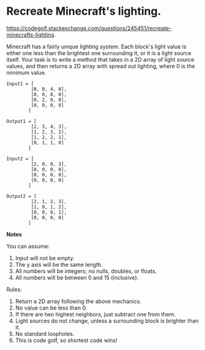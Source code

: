 # Recreate Minecraft's lighting.

https://codegolf.stackexchange.com/questions/245451/recreate-minecrafts-lighting.

Minecraft has a fairly unique lighting system. Each block's light value is either one less than the brightest one surrounding it, or it is a light source itself. Your task is to write a method that takes in a 2D array of light source values, and then returns a 2D array with spread out lighting, where 0 is the minimum value.

```
Input1 = [
         [0, 0, 4, 0], 
         [0, 0, 0, 0], 
         [0, 2, 0, 0], 
         [0, 0, 0, 0]
        ]

Output1 = [
         [2, 3, 4, 3], 
         [1, 2, 3, 2], 
         [1, 2, 2, 1], 
         [0, 1, 1, 0]
        ]

Input2 = [
         [2, 0, 0, 3], 
         [0, 0, 0, 0], 
         [0, 0, 0, 0], 
         [0, 0, 0, 0]
        ]

Output2 = [
         [2, 1, 2, 3], 
         [1, 0, 1, 2], 
         [0, 0, 0, 1], 
         [0, 0, 0, 0]
        ]
```

**Notes**

You can assume:

1. Input will not be empty.
2. The y axis will be the same length.
3. All numbers will be integers; no nulls, doubles, or floats.
4. All numbers will be between 0 and 15 (inclusive).

Rules:

1. Return a 2D array following the above mechanics.
2. No value can be less than 0.
3. If there are two highest neighbors, just subtract one from them.
4. Light sources do not change, unless a surrounding block is brighter than it.
5. No standard loopholes.
6. This is code golf, so shortest code wins!